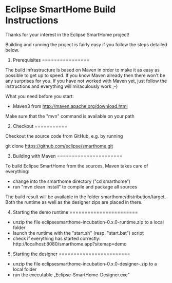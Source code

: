 # Eclipse SmartHome Build Instructions

Thanks for your interest in the Eclipse SmartHome project!

Building and running the project is fairly easy if you follow the steps
detailed below.


1. Prerequisites
================

The build infrastructure is based on Maven in order to make it
as easy as possible to get up to speed. If you know Maven already then
there won't be any surprises for you. If you have not worked with Maven
yet, just follow the instructions and everything will miraculously work ;-)

What you need before you start:
- Maven3 from http://maven.apache.org/download.html

Make sure that the "mvn" command is available on your path


2. Checkout
===========

Checkout the source code from GitHub, e.g. by running

git clone https://github.com/eclipse/smarthome.git

3. Building with Maven
======================

To build Eclipse SmartHome from the sources, Maven takes care of everything:
- change into the smarthome directory ("cd smarthome“)
- run "mvn clean install" to compile and package all sources

The build result will be available in the folder 
smarthome/distribution/target. Both the runtime as well as
the designer zips are placed in there.


4. Starting the demo runtime
=======================

- unzip the file eclipsesmarthome-incubation-0.x.0-runtime.zip to a local folder
- launch the runtime with the "start.sh" (resp. "start.bat") script
- check if everything has started correctly: http://localhost:8080/smarthome.app?sitemap=demo


5. Starting the designer
========================

- unzip the file eclipsesmarthome-incubation-0.x.0-designer-<platform>.zip to a local folder
- run the executable „Eclipse-SmartHome-Designer.exe"
